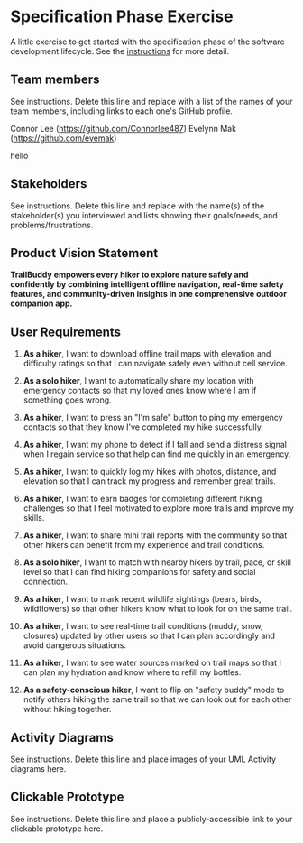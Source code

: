 # Specification Phase Exercise

A little exercise to get started with the specification phase of the software development lifecycle. See the [instructions](instructions.md) for more detail.

## Team members

See instructions. Delete this line and replace with a list of the names of your team members, including links to each one's GitHub profile.

Connor Lee (https://github.com/Connorlee487)
Evelynn Mak (https://github.com/evemak)

hello

## Stakeholders

See instructions. Delete this line and replace with the name(s) of the stakeholder(s) you interviewed and lists showing their goals/needs, and problems/frustrations.

## Product Vision Statement

**TrailBuddy empowers every hiker to explore nature safely and confidently by combining intelligent offline navigation, real-time safety features, and community-driven insights in one comprehensive outdoor companion app.**

## User Requirements

1. **As a hiker**, I want to download offline trail maps with elevation and difficulty ratings so that I can navigate safely even without cell service.

2. **As a solo hiker**, I want to automatically share my location with emergency contacts so that my loved ones know where I am if something goes wrong.

3. **As a hiker**, I want to press an "I'm safe" button to ping my emergency contacts so that they know I've completed my hike successfully.

4. **As a hiker**, I want my phone to detect if I fall and send a distress signal when I regain service so that help can find me quickly in an emergency. 

5. **As a hiker**, I want to quickly log my hikes with photos, distance, and elevation so that I can track my progress and remember great trails.

6. **As a hiker**, I want to earn badges for completing different hiking challenges so that I feel motivated to explore more trails and improve my skills.

7. **As a hiker**, I want to share mini trail reports with the community so that other hikers can benefit from my experience and trail conditions.

8. **As a solo hiker**, I want to match with nearby hikers by trail, pace, or skill level so that I can find hiking companions for safety and social connection.

9. **As a hiker**, I want to mark recent wildlife sightings (bears, birds, wildflowers) so that other hikers know what to look for on the same trail.

10. **As a hiker**, I want to see real-time trail conditions (muddy, snow, closures) updated by other users so that I can plan accordingly and avoid dangerous situations.

11. **As a hiker**, I want to see water sources marked on trail maps so that I can plan my hydration and know where to refill my bottles.

12. **As a safety-conscious hiker**, I want to flip on "safety buddy" mode to notify others hiking the same trail so that we can look out for each other without hiking together.

## Activity Diagrams

See instructions. Delete this line and place images of your UML Activity diagrams here.

## Clickable Prototype

See instructions. Delete this line and place a publicly-accessible link to your clickable prototype here.
